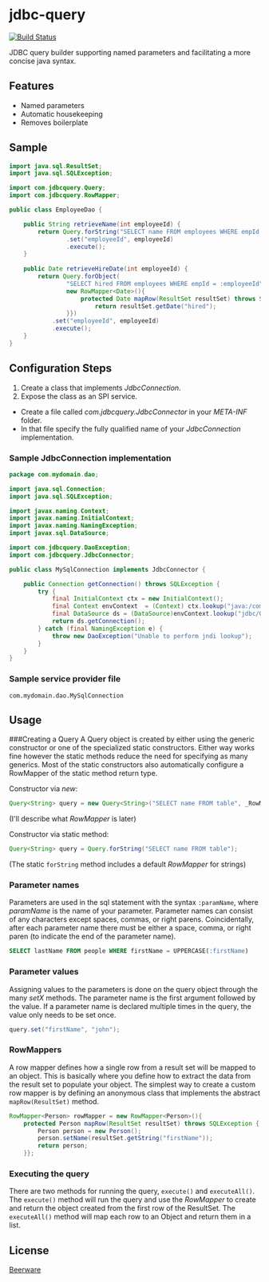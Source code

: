 jdbc-query
==========
[![Build Status](https://travis-ci.org/TroyHisted/jdbc-query.svg?branch=master)](https://travis-ci.org/TroyHisted/jdbc-query)

JDBC query builder supporting named parameters and facilitating a more concise java syntax.

## Features
* Named parameters
* Automatic housekeeping
* Removes boilerplate

## Sample

```java
import java.sql.ResultSet;
import java.sql.SQLException;

import com.jdbcquery.Query;
import com.jdbcquery.RowMapper;

public class EmployeeDao {

	public String retrieveName(int employeeId) {
		return Query.forString("SELECT name FROM employees WHERE empId = :employeeId")
				.set("employeeId", employeeId)
				.execute();
	}
	
	public Date retrieveHireDate(int employeeId) {
		return Query.forObject(
				"SELECT hired FROM employees WHERE empId = :employeeId",
				new RowMapper<Date>(){
					protected Date mapRow(ResultSet resultSet) throws SQLException {
						return resultSet.getDate("hired");
				}})
			.set("employeeId", employeeId)
			.execute();
	}
}

```

## Configuration Steps
1. Create a class that implements _JdbcConnection_.
2. Expose the class as an SPI service.
  * Create a file called _com.jdbcquery.JdbcConnector_ in your _META-INF_ folder.
  * In that file specify the fully qualified name of your _JdbcConnection_ implementation.
 
### Sample JdbcConnection implementation
```java
package com.mydomain.dao;

import java.sql.Connection;
import java.sql.SQLException;

import javax.naming.Context;
import javax.naming.InitialContext;
import javax.naming.NamingException;
import javax.sql.DataSource;

import com.jdbcquery.DaoException;
import com.jdbcquery.JdbcConnector;

public class MySqlConnection implements JdbcConnector {

	public Connection getConnection() throws SQLException {
		try {
			final InitialContext ctx = new InitialContext();
			final Context envContext  = (Context) ctx.lookup("java:/comp/env");
			final DataSource ds = (DataSource)envContext.lookup("jdbc/OutlineDB");
			return ds.getConnection();
		} catch (final NamingException e) {
			throw new DaoException("Unable to perform jndi lookup");
		}
	}
}
```

### Sample service provider file
```
com.mydomain.dao.MySqlConnection
```

## Usage
###Creating a Query
A Query object is created by either using the generic constructor or one of the specialized static constructors.
Either way works fine however the static methods reduce the need for specifying as many generics. Most of the
static constructors also automatically configure a RowMapper of the static method return type. 

Constructor via _new_:
```java
Query<String> query = new Query<String>("SELECT name FROM table", _RowMapper_);
```
(I'll describe what _RowMapper_ is later)

Constructor via static method:
```java
Query<String> query = Query.forString("SELECT name FROM table");
```
(The static `forString` method includes a default _RowMapper_ for strings)

### Parameter names
Parameters are used in the sql statement with the syntax `:paramName`, where _paramName_ is the name of your parameter.
Parameter names can consist of any characters except spaces, commas, or right parens. Coincidentally, after each parameter name there
must be either a space, comma, or right paren (to indicate the end of the parameter name).

```sql
SELECT lastName FROM people WHERE firstName = UPPERCASE(:firstName)
```  

### Parameter values
Assigning values to the parameters is done on the query object through the many _setX_ methods. The parameter name
is the first argument followed by the value. If a parameter name is declared multiple times in the query, the value
only needs to be set once. 

```java
query.set("firstName", "john");
```

### RowMappers
A row mapper defines how a single row from a result set will be mapped to an object. This is basically where you
define how to extract the data from the result set to populate your object. The simplest way to create a custom 
row mapper is by defining an anonymous class that implements the abstract `mapRow(ResultSet)` method.
```java
RowMapper<Person> rowMapper = new RowMapper<Person>(){
	protected Person mapRow(ResultSet resultSet) throws SQLException {
		Person person = new Person();
		person.setName(resultSet.getString("firstName"));
		return person;
	}};
```
### Executing the query
There are two methods for running the query, `execute()` and `executeAll()`. The `execute()` method will
run the query and use the _RowMapper_ to create and return the object created from the first row of the ResultSet. 
The `executeAll()` method will map each row to an Object and return them in a list.

## License
[Beerware](http://en.wikipedia.org/wiki/Beerware)